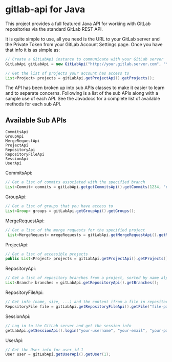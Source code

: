 gitlab-api for Java
===================

This project provides a full featured Java API for working with GitLab repositories via the standard GitLab REST API.

It is quite simple to use, all you need is the URL to your GitLab server and the Private Token from your GitLab Account Settings page.  Once you have that info it is as simple as:
```java
// Create a GitLabApi instance to communicate with your GitLab server
GitLabApi gitLabApi = new GitLabApi("http://your.gitlab.server.com", "YOUR_PRIVATE_TOKEN");

// Get the list of projects your account has access to
List<Project> projects = gitLabApi.getProjectApi().getProjects();
```

The API has been broken up into sub APIs classes to make it easier to learn and to separate concerns.  Following is a list of the sub APIs along with a sample use of each API.  See the Javadocs for a complete list of available methods for each sub API.

Available Sub APIs
------------------
```
CommitsApi
GroupApi
MergeRequestApi
ProjectApi
RepositoryApi
RepositoryFileApi
SessionApi
UserApi
```

CommitsApi:
```java
// Get a list of commits associated with the specified branch
List<Commit> commits = gitLabApi.getgetCommitsApi().getCommits(1234, "new-feature");
```

GroupApi:
```java
// Get a list of groups that you have access to
List<Group> groups = gitLabApi.getGroupApi().getGroups();
```

MergeRequestApi:
```java
// Get a list of the merge requests for the specified project
 List<MergeRequest> mregeRequests = gitLabApi.getMergeRequestApi().getMergeRequests(1234);
```

ProjectApi:
```java
// Get a list of accessible projects 
public List<Project> projects = gitLabApi.getProjectApi().getProjects();
```

RepositoryApi:
```java
// Get a list of repository branches from a project, sorted by name alphabetically
List<Branch> branches = gitLabApi.getRepositoryApi().getBranches();
```

RepositoryFileApi:
```java
// Get info (name, size, ...) and the content ifrom a file in repository
RepositoryFile file = gitLabApi.getRepositoryFileApi().getFile("file-path", 1234, "ref");   
```

SessionApi:
```java
// Log in to the GitLab server and get the session info
getLabApi.getSessionApi().login("your-username", "your-email", "your-password");
```

UserApi:
```java
// Get the User info for user_id 1
User user = gitLabApi.getUserApi().getUser(1);
```
